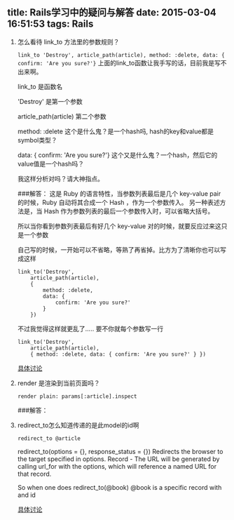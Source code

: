 title: Rails学习中的疑问与解答
date: 2015-03-04 16:51:53
tags: Rails
---
1. 怎么看待 link_to 方法里的参数规则？

	`link_to 'Destroy', article_path(article), method: :delete, data: { confirm: 'Are you sure?'}`
	上面的link_to函数让我手写的话，目前我是写不出来啊。

	link_to 是函数名

	'Destroy' 是第一个参数

	article_path(article) 第二个参数

	method: :delete 这个是什么鬼？是一个hash吗, hash的key和value都是symbol类型？
	
	data: { confirm: 'Are you sure?'} 这个又是什么鬼？一个hash，然后它的value值是一个hash吗？
		
	我这样分析对吗？请大神指点。
	
	###解答：
	这是 Ruby 的语言特性，当参数列表最后是几个 key-value pair 的时候，Ruby 自动将其合成一个 Hash ，作为一个参数传入。
另一种表述方法是，当 Hash 作为参数列表的最后一个参数传入时，可以省略大括号。

	所以当你看到参数列表最后有好几个 key-value 对的时候，就要反应过来这只是一个参数

	自己写的时候，一开始可以不省略，等熟了再省掉。比方为了清晰你也可以写成这样

	```
	link_to('Destroy',
        article_path(article),
        { 
            method: :delete,
            data: { 
                confirm: 'Are you sure?' 
            }
        })
    ```
	不过我觉得这样就更乱了.....
	要不你就每个参数写一行
	```
	link_to('Destroy',
        article_path(article),
        { method: :delete, data: { confirm: 'Are you sure?' } })
    ```
    
    [具体讨论](https://ruby-china.org/topics/24427)
2. render 是渲染到当前页面吗？

	```
	render plain: params[:article].inspect
	```
	
	###解答：

3. redirect_to怎么知道传递的是此model的id啊

	```
	redirect_to @article
	```
	redirect_to(options = {}, response_status = {}) Redirects the browser to the target specified in options. Record - The URL will be generated by calling url_for with the options, which will reference a named URL for that record.
	
	So when one does redirect_to(@book) @book is a specific record with and id
	
	[具体讨论](http://stackoverflow.com/questions/14179050/confusion-about-passing-instance-variables-to-redirect-to-method-as-seen-in-rai)
	